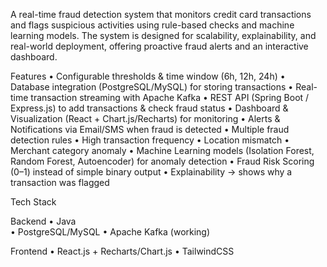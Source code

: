 A real-time fraud detection system that monitors credit card transactions and flags suspicious activities using rule-based checks and machine learning models. The system is designed for scalability, explainability, and real-world deployment, offering proactive fraud alerts and an interactive dashboard.

Features
	•	Configurable thresholds & time window (6h, 12h, 24h)
	•	Database integration (PostgreSQL/MySQL) for storing transactions
	•	Real-time transaction streaming with Apache Kafka
	•	REST API (Spring Boot / Express.js) to add transactions & check fraud status
	•	Dashboard & Visualization (React + Chart.js/Recharts) for monitoring
	•	Alerts & Notifications via Email/SMS when fraud is detected
	•	Multiple fraud detection rules
	•	High transaction frequency
	•	Location mismatch
	•	Merchant category anomaly
	•	Machine Learning models (Isolation Forest, Random Forest, Autoencoder) for anomaly detection
	•	Fraud Risk Scoring (0–1) instead of simple binary output
	•	Explainability → shows why a transaction was flagged

Tech Stack

Backend
	•	Java  
	•	PostgreSQL/MySQL 
	•	Apache Kafka (working)

Frontend
	•	React.js + Recharts/Chart.js 
	•	TailwindCSS
 

